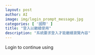 ```yaml
---
layout: post
author: AI
image: img/login_prompt_message.jpg
categories: [ '國際' ]
title: "登入以繼續使用"
description: "系統要求登入才能繼續瀏覽內容"
---
```

Login to continue using